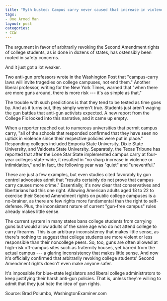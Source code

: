 ```yaml
---
title: "Myth busted: Campus carry never caused that increase in violence liberals predicted"
tags:
- One Armed Man
layout: post
categories:
- CCW
---
```


The argument in favor of arbitrarily revoking the Second Amendment rights of college students, as is done in dozens of states, has ostensibly been rooted in safety concerns.

And it just got a lot weaker.

Two anti-gun professors wrote in the Washington Post that "campus-carry laws will invite tragedies on college campuses, not end them." Another liberal professor, writing for the New York Times, warned that "when there are more guns around, there is more risk --- it's as simple as that."

The trouble with such predictions is that they tend to be tested as time goes by. And as it turns out, they simply weren't true. Students just aren't waging the gun battles that anti-gun activists expected. A new report from the College Fix looked into this narrative, and it came up empty.

When a reporter reached out to numerous universities that permit campus carry, "all of the schools that responded confirmed that they have seen no uptick in violence since their respective policies were put in place." Responding colleges included Emporia State University, Dixie State University, and Valdosta State University. Separately, the Texas Tribune has reported that after the Lone Star State implemented campus carry at four-year colleges state-wide, it resulted in "no sharp increase in violence or intimidation," and in fact, the following year was "quiet" and "uneventful."

These are just a few examples, but even studies cited favorably by gun control advocates admit that "results certainly do not prove that campus carry causes more crime." Essentially, it's now clear that conservatives and libertarians had this one right. Allowing American adults aged 18 to 22 to exercise their Second Amendment rights on public college campuses is a no-brainer, as there are few rights more fundamental than the right to self-defense. Plus, the inconsistent nature of current "gun-free campus" rules already makes little sense.

The current system in many states bans college students from carrying guns but would allow adults of the same age who do not attend college to carry firearms. This is an arbitrary inconsistency that makes little sense, as there's nothing to suggest that college students are more violent or less responsible than their noncollege peers. So, too, guns are often allowed at high-risk off-campus sites such as fraternity houses, yet barred from the actual campus --- a glaring inconsistency that makes little sense. And now it's officially confirmed that arbitrarily revoking college students' Second Amendment rights doesn't even make anyone safer.

It's impossible for blue-state legislators and liberal college administrators to keep justifying their harsh anti-gun policies. That is, unless they're willing to admit that they just hate the idea of gun rights.

Source: Brad Polumbo, WashingtonExaminer.com